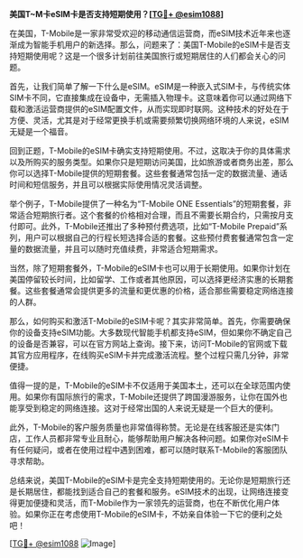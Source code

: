 **美国T~M卡eSIM卡是否支持短期使用？[[TG💪+ @esim1088](https://t.me/s/esim1088)]**

在美国，T-Mobile是一家非常受欢迎的移动通信运营商，而eSIM技术近年来也逐渐成为智能手机用户的新选择。那么，问题来了：美国T-Mobile的eSIM卡是否支持短期使用呢？这是一个很多计划前往美国旅行或短期居住的人们都会关心的问题。

首先，让我们简单了解一下什么是eSIM。eSIM是一种嵌入式SIM卡，与传统实体SIM卡不同，它直接集成在设备中，无需插入物理卡。这意味着你可以通过网络下载和激活运营商提供的eSIM配置文件，从而实现即时联网。这种技术的好处在于方便、灵活，尤其是对于经常更换手机或需要频繁切换网络环境的人来说，eSIM无疑是一个福音。

回到正题，T-Mobile的eSIM卡确实支持短期使用。不过，这取决于你的具体需求以及所购买的服务类型。如果你只是短期访问美国，比如旅游或者商务出差，那么你可以选择T-Mobile提供的短期套餐。这些套餐通常包括一定的数据流量、通话时间和短信服务，并且可以根据实际使用情况灵活调整。

举个例子，T-Mobile提供了一种名为“T-Mobile ONE Essentials”的短期套餐，非常适合短期旅行者。这个套餐的价格相对合理，而且不需要长期合约，只需按月支付即可。此外，T-Mobile还推出了多种预付费选项，比如“T-Mobile Prepaid”系列，用户可以根据自己的行程长短选择合适的套餐。这些预付费套餐通常包含一定量的数据流量，并且可以随时充值续费，非常适合短期需求。

当然，除了短期套餐外，T-Mobile的eSIM卡也可以用于长期使用。如果你计划在美国停留较长时间，比如留学、工作或者其他原因，可以选择更经济实惠的长期套餐。这些套餐通常会提供更多的流量和更优惠的价格，适合那些需要稳定网络连接的人群。

那么，如何购买和激活T-Mobile的eSIM卡呢？其实非常简单。首先，你需要确保你的设备支持eSIM功能。大多数现代智能手机都支持eSIM，但如果你不确定自己的设备是否兼容，可以在官方网站上查询。接下来，访问T-Mobile的官网或下载其官方应用程序，在线购买eSIM卡并完成激活流程。整个过程只需几分钟，非常便捷。

值得一提的是，T-Mobile的eSIM卡不仅适用于美国本土，还可以在全球范围内使用。如果你有国际旅行的需求，T-Mobile还提供了跨国漫游服务，让你在国外也能享受到稳定的网络连接。这对于经常出国的人来说无疑是一个巨大的便利。

此外，T-Mobile的客户服务质量也非常值得称赞。无论是在线客服还是实体门店，工作人员都非常专业且耐心，能够帮助用户解决各种问题。如果你对eSIM卡有任何疑问，或者在使用过程中遇到困难，都可以随时联系T-Mobile的客服团队寻求帮助。

总结来说，美国T-Mobile的eSIM卡是完全支持短期使用的。无论你是短期旅行还是长期居住，都能找到适合自己的套餐和服务。eSIM技术的出现，让网络连接变得更加便捷和灵活，而T-Mobile作为一家领先的运营商，也在不断优化用户体验。如果你正在考虑使用T-Mobile的eSIM卡，不妨亲自体验一下它的便利之处吧！

[[TG💪+ @esim1088](https://t.me/s/esim1088) ![Image](https://i.postimg.cc/4NQfJmqS/Snipaste-2025-05-13-00-14-12.png)]